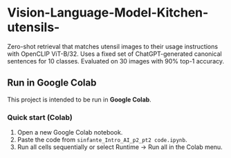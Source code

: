 # Vision-Language-Model-Kitchen-utensils-

Zero-shot retrieval that matches utensil images to their usage instructions with OpenCLIP ViT-B/32. Uses a fixed set of ChatGPT-generated canonical sentences for 10 classes. Evaluated on 30 images with 90% top-1 accuracy.

## Run in Google Colab
This project is intended to be run in **Google Colab**.

### Quick start (Colab)
1. Open a new Google Colab notebook.
2. Paste the code from `sinfante_Intro_AI_p2_pt2 code.ipynb`.
3. Run all cells sequentially or select Runtime → Run all in the Colab menu.
